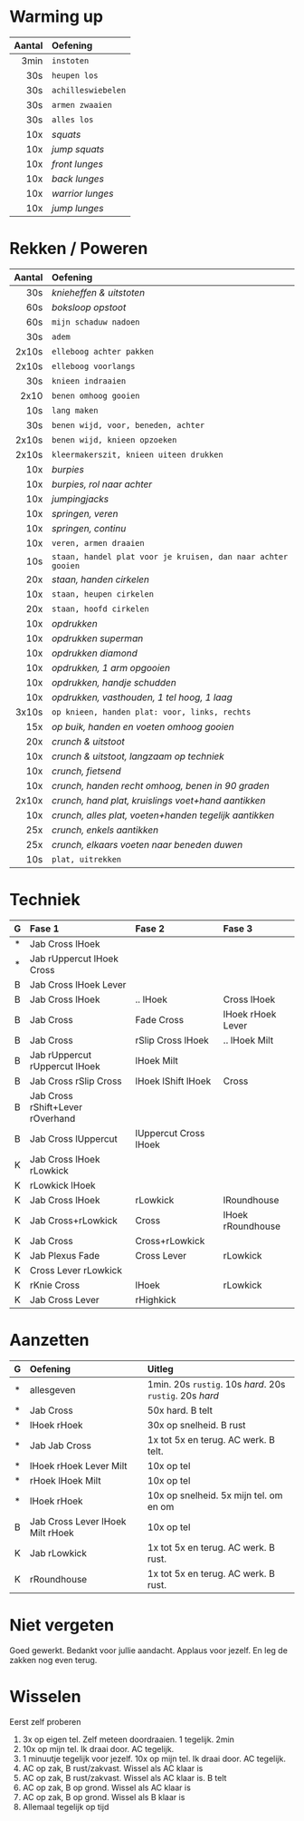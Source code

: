 
# Warming up

| Aantal | Oefening           |
|-------:|:-------------------|
|   3min | `instoten`         |
|    30s | `heupen los`       |
|    30s | `achilleswiebelen` |
|    30s | `armen zwaaien`    |
|    30s | `alles los`        |
|    10x | *squats*           |
|    10x | *jump squats*      |
|    10x | *front lunges*     |
|    10x | *back lunges*      |
|    10x | *warrior lunges*   |
|    10x | *jump lunges*      |

# Rekken / Poweren

| Aantal | Oefening                                                     |
|-------:|:-------------------------------------------------------------|
|    30s | *knieheffen & uitstoten*                                     |
|    60s | *boksloop opstoot*                                           |
|    60s | `mijn schaduw nadoen`                                        |
|    30s | `adem`                                                       |
|  2x10s | `elleboog achter pakken`                                     |
|  2x10s | `elleboog voorlangs`                                         |
|    30s | `knieen indraaien`                                           |
|   2x10 | `benen omhoog gooien`                                        |
|    10s | `lang maken`                                                 |
|    30s | `benen wijd, voor, beneden, achter`                          |
|  2x10s | `benen wijd, knieen opzoeken`                                |
|  2x10s | `kleermakerszit, knieen uiteen drukken`                      |
|    10x | *burpies*                                                    |
|    10x | *burpies, rol naar achter*                                   |
|    10x | *jumpingjacks*                                              |
|    10x | *springen, veren*                                            |
|    10x | *springen, continu*                                          |
|    10x | `veren, armen draaien`                                       |
|    10s | `staan, handel plat voor je kruisen, dan naar achter gooien` |
|    20x | *staan, handen cirkelen*                                     |
|    10x | `staan, heupen cirkelen`                                     |
|    20x | `staan, hoofd cirkelen`                                      |
|    10x | *opdrukken*                                                  |
|    10x | *opdrukken superman*                                         |
|    10x | *opdrukken diamond*                                          |
|    10x | *opdrukken, 1 arm opgooien*                                  |
|    10x | *opdrukken, handje schudden*                                 |
|    10x | *opdrukken, vasthouden, 1 tel hoog, 1 laag*                  |
|  3x10s | `op knieen, handen plat: voor, links, rechts`                |
|    15x | *op buik, handen en voeten omhoog gooien*                    |
|    20x | *crunch & uitstoot*                                          |
|    10x | *crunch & uitstoot, langzaam op techniek*                    |
|    10x | *crunch, fietsend*                                           |
|    10x | *crunch, handen recht omhoog, benen in 90 graden*            |
|  2x10x | *crunch, hand plat, kruislings voet+hand aantikken*          |
|    10x | *crunch, alles plat, voeten+handen tegelijk aantikken*       |
|    25x | *crunch, enkels aantikken*                                   |
|    25x | *crunch, elkaars voeten naar beneden duwen*                  |
|    10s | `plat, uitrekken`                                            |

# Techniek

| G | Fase 1                           | Fase 2                | Fase 3            |
|:-:|:---------------------------------|:----------------------|:------------------|
| * | Jab Cross lHoek                  |                       |                   |
| * | Jab rUppercut lHoek Cross        |                       |                   |
| B | Jab Cross lHoek Lever            |                       |                   |
| B | Jab Cross lHoek                  | .. lHoek              | Cross lHoek       |
| B | Jab Cross                        | Fade Cross            | lHoek rHoek Lever |
| B | Jab Cross                        | rSlip Cross lHoek     | .. lHoek Milt     |
| B | Jab rUppercut rUppercut lHoek    | lHoek Milt            |                   |
| B | Jab Cross rSlip Cross            | lHoek lShift lHoek    | Cross             |
| B | Jab Cross rShift+Lever rOverhand |                       |                   |
| B | Jab Cross lUppercut              | lUppercut Cross lHoek |                   |
| K | Jab Cross lHoek rLowkick         |                       |                   |
| K | rLowkick lHoek                   |                       |                   |
| K | Jab Cross lHoek                  | rLowkick              | lRoundhouse       |
| K | Jab Cross+rLowkick               | Cross                 | lHoek rRoundhouse |
| K | Jab Cross                        | Cross+rLowkick        |                   |
| K | Jab Plexus Fade                  | Cross Lever           | rLowkick          |
| K | Cross Lever rLowkick             |                       |                   |
| K | rKnie Cross                      | lHoek                 | rLowkick          |
| K | Jab Cross Lever                  | rHighkick             |                   |

# Aanzetten

| G | Oefening                         | Uitleg                                                   |
|:-:|:---------------------------------|:---------------------------------------------------------|
| * | allesgeven                       | 1min. 20s `rustig`. 10s *hard*. 20s `rustig`. 20s *hard* |
| * | Jab Cross                        | 50x hard. B telt                                         |
| * | lHoek rHoek                      | 30x op snelheid. B rust                                  |
| * | Jab Jab Cross                    | 1x tot 5x en terug. AC werk. B telt.                     |
| * | lHoek rHoek Lever Milt           | 10x op tel                                               |
| * | rHoek lHoek Milt                 | 10x op tel                                               |
| * | lHoek rHoek                      | 10x op snelheid. 5x mijn tel. om en om                   |
| B | Jab Cross Lever lHoek Milt rHoek | 10x op tel                                               |
| K | Jab rLowkick                     | 1x tot 5x en terug. AC werk. B rust.                     |
| K | rRoundhouse                      | 1x tot 5x en terug. AC werk. B rust.                     |

# Niet vergeten

Goed gewerkt. Bedankt voor jullie aandacht. Applaus voor jezelf. En leg de zakken nog even terug.

# Wisselen

Eerst zelf proberen

  1. 3x op eigen tel. Zelf meteen doordraaien. 1 tegelijk. 2min
  2. 10x op mijn tel. Ik draai door. AC tegelijk.
  3. 1 minuutje tegelijk voor jezelf. 10x op mijn tel. Ik draai door. AC tegelijk.
  4. AC op zak, B rust/zakvast. Wissel als AC klaar is
  5. AC op zak, B rust/zakvast. Wissel als AC klaar is. B telt
  6. AC op zak, B op grond. Wissel als AC klaar is
  7. AC op zak, B op grond. Wissel als B klaar is
  8. Allemaal tegelijk op tijd
